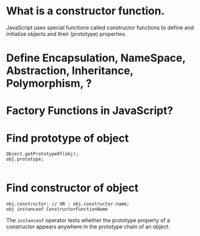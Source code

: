 # What is a constructor function.

JavaScript uses special functions called constructor functions to define and initialize objects and their (prototype) properties.

# Define Encapsulation, NameSpace, Abstraction, Inheritance, Polymorphism, ?

# Factory Functions in JavaScript?

# Find prototype of object
```
Object.getPrototypeOf(obj);
obj.prototype;


```

# Find constructor of object
```
obj.constructor; // OR : obj.constructor.name;
obj instanceof ConstructorFunctionName
```

The `instanceof` operator tests whether the prototype property of a constructor appears anywhere in the prototype chain of an object.

